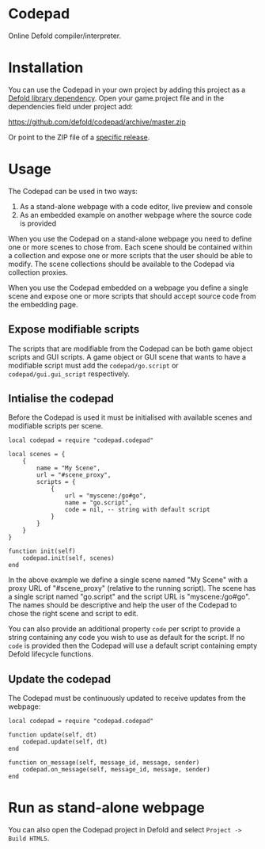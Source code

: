 # Codepad
Online Defold compiler/interpreter.

# Installation
You can use the Codepad in your own project by adding this project as a [Defold library dependency](http://www.defold.com/manuals/libraries/). Open your game.project file and in the dependencies field under project add:

https://github.com/defold/codepad/archive/master.zip

Or point to the ZIP file of a [specific release](https://github.com/defold/codepad/releases).

# Usage
The Codepad can be used in two ways:

1. As a stand-alone webpage with a code editor, live preview and console
2. As an embedded example on another webpage where the source code is provided

When you use the Codepad on a stand-alone webpage you need to define one or more scenes to chose from. Each scene should be contained within a collection and expose one or more scripts that the user should be able to modify. The scene collections should be available to the Codepad via collection proxies.

When you use the Codepad embedded on a webpage you define a single scene and expose one or more scripts that should accept source code from the embedding page.


## Expose modifiable scripts
The scripts that are modifiable from the Codepad can be both game object scripts and GUI scripts. A game object or GUI scene that wants to have a modifiable script must add the `codepad/go.script` or `codepad/gui.gui_script` respectively.


## Intialise the codepad
Before the Codepad is used it must be initialised with available scenes and modifiable scripts per scene.

	local codepad = require "codepad.codepad"

	local scenes = {
		{
			name = "My Scene",
			url = "#scene_proxy",
			scripts = {
				{
					url = "myscene:/go#go",
					name = "go.script",
					code = nil, -- string with default script
				}
			}
		}
	}

	function init(self)
		codepad.init(self, scenes)
	end

In the above example we define a single scene named "My Scene" with a proxy URL of "#scene_proxy" (relative to the running script). The scene has a single script named "go.script" and the script URL is "myscene:/go#go". The names should be descriptive and help the user of the Codepad to chose the right scene and script to edit.

You can also provide an additional property `code` per script to provide a string containing any code you wish to use as default for the script. If no `code` is provided then the Codepad will use a default script containing empty Defold lifecycle functions.


## Update the codepad
The Codepad must be continuously updated to receive updates from the webpage:

	local codepad = require "codepad.codepad"

	function update(self, dt)
		codepad.update(self, dt)
	end

	function on_message(self, message_id, message, sender)
		codepad.on_message(self, message_id, message, sender)
	end


# Run as stand-alone webpage

You can also open the Codepad project in Defold and select `Project -> Build HTML5`.

#
